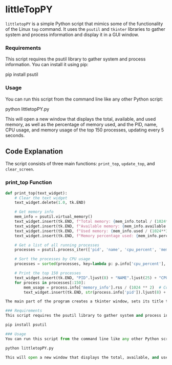 # littleTopPY

`littletopPY` is a simple Python script that mimics some of the functionality of the Linux `top` command. It uses the `psutil` and `tkinter` libraries to gather system and process information and display it in a GUI window.

### Requirements
This script requires the psutil library to gather system and process information. You can install it using pip:

pip install psutil

### Usage
You can run this script from the command line like any other Python script:

python littletopPY.py

This will open a new window that displays the total, available, and used memory, as well as the percentage of memory used, and the PID, name, CPU usage, and memory usage of the top 150 processes, updating every 5 seconds.
## Code Explanation

The script consists of three main functions: `print_top`, `update_top`, and `clear_screen`.

### print_top Function

```python
def print_top(text_widget):
    # Clear the text widget
    text_widget.delete(1.0, tk.END)

    # Get memory info
    mem_info = psutil.virtual_memory()
    text_widget.insert(tk.END, f"Total memory: {mem_info.total / (1024**3):.2f} GB\n")
    text_widget.insert(tk.END, f"Available memory: {mem_info.available / (1024**3):.2f} GB\n")
    text_widget.insert(tk.END, f"Used memory: {mem_info.used / (1024**3):.2f} GB\n")
    text_widget.insert(tk.END, f"Memory percentage used: {mem_info.percent}%\n\n")

    # Get a list of all running processes
    processes = psutil.process_iter(['pid', 'name', 'cpu_percent', 'memory_info'])

    # Sort the processes by CPU usage
    processes = sorted(processes, key=lambda p: p.info['cpu_percent'], reverse=True)

    # Print the top 150 processes
    text_widget.insert(tk.END, "PID".ljust(8) + "NAME".ljust(25) + "CPU %".ljust(10) + "MEM USAGE (in MB)\n")
    for process in processes[:150]:
        mem_usage = process.info['memory_info'].rss / (1024 ** 2)  # Convert memory usage to MB
        text_widget.insert(tk.END, str(process.info['pid']).ljust(8) + process.info['name'].ljust(25) + str(process.info['cpu_percent']).ljust(10) + f"{mem_usage:.2f}\n")

The main part of the program creates a tkinter window, sets its title to “littletopPY”, creates a Text widget to display the system and process information, and starts the update_top loop. It then enters the tkinter main event loop, which waits for events (like button clicks or key presses) and updates the display.

### Requirements
This script requires the psutil library to gather system and process information. You can install it using pip:

pip install psutil

### Usage
You can run this script from the command line like any other Python script:

python littletopPY.py

This will open a new window that displays the total, available, and used memory, as well as the percentage of memory used, and the PID, name, CPU usage, and memory usage of the top 150 processes, updating every 5 seconds.
